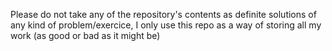 Please do not take any of the repository's contents as definite solutions of any kind of problem/exercice, I only use this repo as a way of storing all my work (as good or bad as it might be)
